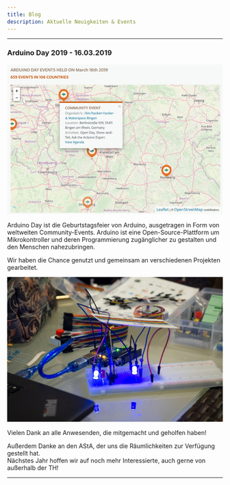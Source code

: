 ```yaml
---
title: Blog
description: Aktuelle Neuigkeiten & Events
---
```


---

### Arduino Day 2019 - 16.03.2019

![Arduino Day 2019 Karte](/images/arduinoday2019/arduinod19_map.jpg)  

Arduino Day ist die Geburtstagsfeier von Arduino, ausgetragen in Form von weltweiten Community-Events.
Arduino ist eine Open-Source-Plattform um Mikrokontroller und deren Programmierung zugänglicher zu gestalten und den Menschen nahezubringen.  

Wir haben die Chance genutzt und gemeinsam an verschiedenen Projekten gearbeitet.  

![LEDs](/images/arduinoday2019/3.jpg)  

Vielen Dank an alle Anwesenden, die mitgemacht und geholfen haben!  

Außerdem Danke an den AStA, der uns die Räumlichkeiten zur Verfügung gestellt hat.  
Nächstes Jahr hoffen wir auf noch mehr Interessierte, auch gerne von außerhalb der TH!  

---

